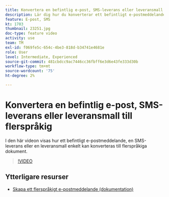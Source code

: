 ```yaml
---
title: Konvertera en befintlig e-post, SMS-leverans eller leveransmall till flerspråkig
description: Lär dig hur du konverterar ett befintligt e-postmeddelande, SMS-leverans eller en leveransmall till flerspråkiga dokument.
feature: E-post, SMS
kt: 1703
thumbnail: 23251.jpg
doc-type: feature video
activity: use
team: TM
exl-id: f069fe5c-654c-4be3-818d-b34741e4681e
role: User
level: Intermediate, Experienced
source-git-commit: 481cbdcc9ac7446cc36fbff6e3d6e43fe333d30b
workflow-type: tm+mt
source-wordcount: '75'
ht-degree: 2%

---
```


# Konvertera en befintlig e-post, SMS-leverans eller leveransmall till flerspråkig

I den här videon visas hur ett befintligt e-postmeddelande, en SMS-leverans eller en leveransmall enkelt kan konverteras till flerspråkiga dokument.

>[!VIDEO](https://video.tv.adobe.com/v/23251?quality=12)

## Ytterligare resurser

* [Skapa ett flerspråkigt e-postmeddelande (dokumentation)](https://experienceleague.adobe.com/docs/campaign-standard/using/communication-channels/email-messages/creating-a-multilingual-email.html?lang=en)
